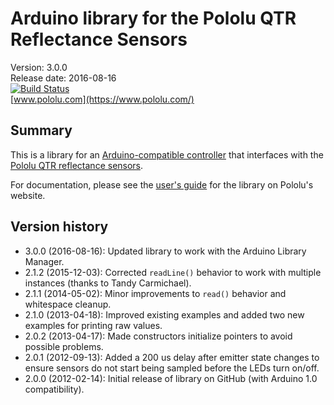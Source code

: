 # Arduino library for the Pololu QTR Reflectance Sensors

Version: 3.0.0<br>
Release date: 2016-08-16<br>
[![Build Status](https://travis-ci.org/utk-robotics-2017/Pololu-QTR-LineSensor.svg?branch=master)](https://travis-ci.org/utk-robotics-2017/Pololu-QTR-LineSensor)<br>
[www.pololu.com](https://www.pololu.com/)

## Summary

This is a library for an
[Arduino-compatible controller](https://www.pololu.com/arduino) that
interfaces with the
[Pololu QTR reflectance sensors](https://www.pololu.com/catalog/category/123).

For documentation, please see the
[user's guide](https://www.pololu.com/docs/0J19) for the library on
Pololu's website.

## Version history
* 3.0.0 (2016-08-16): Updated library to work with the Arduino Library Manager.
* 2.1.2 (2015-12-03): Corrected `readLine()` behavior to work with multiple instances (thanks to Tandy Carmichael).
* 2.1.1 (2014-05-02): Minor improvements to `read()` behavior and whitespace cleanup.
* 2.1.0 (2013-04-18): Improved existing examples and added two new examples for printing raw values.
* 2.0.2 (2013-04-17): Made constructors initialize pointers to avoid possible problems.
* 2.0.1 (2012-09-13): Added a 200 us delay after emitter state changes to ensure sensors do not start being sampled before the LEDs turn on/off.
* 2.0.0 (2012-02-14): Initial release of library on GitHub (with Arduino 1.0 compatibility).
